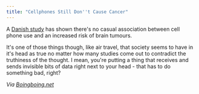 ```yaml
---
title: "Cellphones Still Don''t Cause Cancer"
---
```

<p>A <a href="http://www.bmj.com/content/343/bmj.d6387">Danish study</a> has shown there's no casual association between cell phone use and an increased risk of brain tumours.</p>
<p>It's one of those things though, like air travel, that society seems to have in it's head as true no matter how many studies come out to contradict the truthiness of the thought. I mean, you're putting a thing that receives and sends invisible bits of data right next to your head - that has to do something bad, right?</p>
<p><em>Via <a href="http://boingboing.net/2011/10/21/cellphones-still-dont-cause-cancer.html">Boingboing.net</a></em></p>
